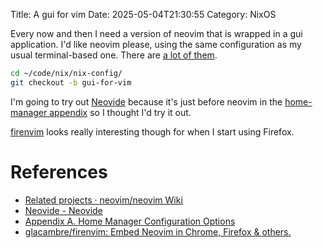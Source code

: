 Title: A gui for vim
Date: 2025-05-04T21:30:55
Category: NixOS

Every now and then I need a version of neovim that is wrapped in a gui application. I'd like neovim please, using the same configuration as my usual terminal-based one. There are [a lot of them](https://github.com/neovim/neovim/wiki/Related-projects#gui).

```bash
cd ~/code/nix/nix-config/
git checkout -b gui-for-vim
```

I'm going to try out [Neovide](https://neovide.dev/) because it's just before neovim in the [home-manager appendix](https://nix-community.github.io/home-manager/options.xhtml#opt-programs.neovide.enable) so I thought I'd try it out.

[firenvim](https://github.com/glacambre/firenvim) looks really interesting though for when I start using Firefox.

<!-- TODO Link to commit 7d10f80 -->

# References

- [Related projects · neovim/neovim Wiki](https://github.com/neovim/neovim/wiki/Related-projects#gui)
- [Neovide - Neovide](https://neovide.dev/)
- [Appendix A. Home Manager Configuration Options](https://nix-community.github.io/home-manager/options.xhtml#opt-programs.neovide.enable)
- [glacambre/firenvim: Embed Neovim in Chrome, Firefox & others.](https://github.com/glacambre/firenvim?tab=readme-ov-file)

